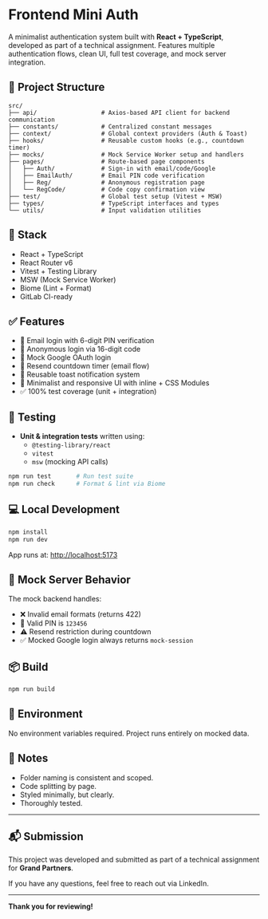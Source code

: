 # Frontend Mini Auth

A minimalist authentication system built with **React + TypeScript**, developed as part of a technical assignment. Features multiple authentication flows, clean UI, full test coverage, and mock server integration.

## 📁 Project Structure

```
src/
├── api/                  # Axios-based API client for backend communication
├── constants/            # Centralized constant messages
├── context/              # Global context providers (Auth & Toast)
├── hooks/                # Reusable custom hooks (e.g., countdown timer)
├── mocks/                # Mock Service Worker setup and handlers
├── pages/                # Route-based page components
│   ├── Auth/             # Sign-in with email/code/Google
│   ├── EmailAuth/        # Email PIN code verification
│   ├── Reg/              # Anonymous registration page
│   └── RegCode/          # Code copy confirmation view
├── test/                 # Global test setup (Vitest + MSW)
├── types/                # TypeScript interfaces and types
└── utils/                # Input validation utilities
```

## 🚀 Stack

- React + TypeScript
- React Router v6
- Vitest + Testing Library
- MSW (Mock Service Worker)
- Biome (Lint + Format)
- GitLab CI-ready

## ✅ Features

- 🔐 Email login with 6-digit PIN verification
- 🔐 Anonymous login via 16-digit code
- 🔐 Mock Google OAuth login
- 🔁 Resend countdown timer (email flow)
- 🍞 Reusable toast notification system
- 🎨 Minimalist and responsive UI with inline + CSS Modules
- ✅ 100% test coverage (unit + integration)

## 🧪 Testing

- **Unit & integration tests** written using:
  - `@testing-library/react`
  - `vitest`
  - `msw` (mocking API calls)

```bash
npm run test       # Run test suite
npm run check      # Format & lint via Biome
```

## 💻 Local Development

```bash
npm install
npm run dev
```

App runs at: [http://localhost:5173](http://localhost:5173)

## 🧪 Mock Server Behavior

The mock backend handles:
- ❌ Invalid email formats (returns 422)
- 🔐 Valid PIN is `123456`
- ⚠️ Resend restriction during countdown
- ✅ Mocked Google login always returns `mock-session`

## 📦 Build

```bash
npm run build
```

## 📁 Environment

No environment variables required. Project runs entirely on mocked data.

## 📌 Notes

- Folder naming is consistent and scoped.
- Code splitting by page.
- Styled minimally, but clearly.
- Thoroughly tested.

---

## 📬 Submission

This project was developed and submitted as part of a technical assignment for **Grand Partners**.

If you have any questions, feel free to reach out via LinkedIn.

---

**Thank you for reviewing!**